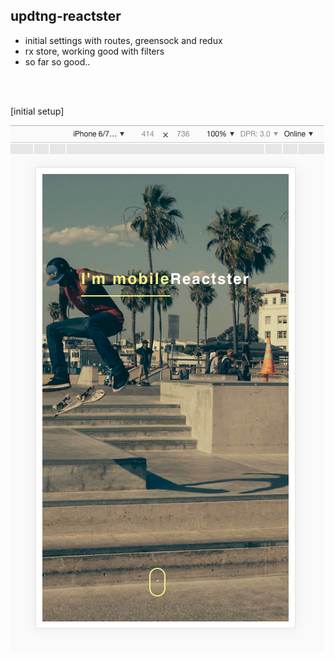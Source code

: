 ## updtng-reactster

- initial settings with routes, greensock and redux
- rx store, working good with filters
- so far so good..


<br/><br/>

[initial setup]

![](./src/images/sofar.png)
